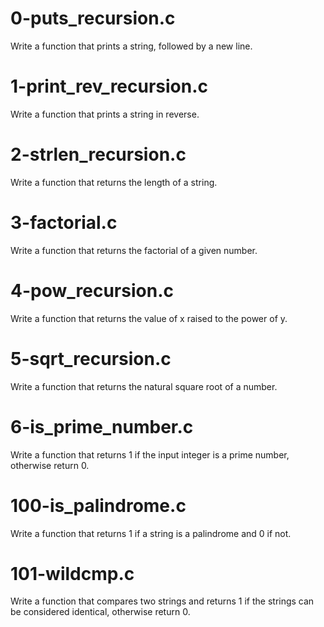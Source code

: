 # 0-puts_recursion.c

Write a function that prints a string, followed by a new line.


# 1-print_rev_recursion.c

Write a function that prints a string in reverse.


# 2-strlen_recursion.c

Write a function that returns the length of a string.


# 3-factorial.c

Write a function that returns the factorial of a given number.


# 4-pow_recursion.c

Write a function that returns the value of x raised to the power of y.


# 5-sqrt_recursion.c

Write a function that returns the natural square root of a number.


# 6-is_prime_number.c

Write a function that returns 1 if the input integer is a prime number, otherwise return 0.


# 100-is_palindrome.c

Write a function that returns 1 if a string is a palindrome and 0 if not.


# 101-wildcmp.c

Write a function that compares two strings and returns 1 if the strings can be considered identical, otherwise return 0.
